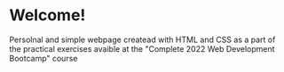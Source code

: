 # Welcome!
Persolnal and simple webpage createad with HTML and CSS as a part of the practical exercises avaible at the "Complete 2022 Web Development Bootcamp" course